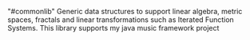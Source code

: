 "#commonlib" 
Generic data structures to support linear algebra, metric spaces, fractals and linear transformations such as Iterated Function Systems. 
This library supports my java music framework project